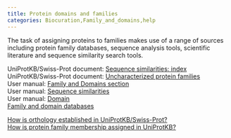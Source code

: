 ```yaml
---
title: Protein domains and families
categories: Biocuration,Family_and_domains,help
---
```


The task of assigning proteins to families makes use of a range of sources including protein family databases, sequence analysis tools, scientific literature and sequence similarity search tools.

UniProtKB/Swiss-Prot document: [Sequence similarities: index](https://ftp.uniprot.org/pub/databases/uniprot/current_release/knowledgebase/complete/docs/similar)  
UniProtKB/Swiss-Prot document: [Uncharacterized protein families](https://ftp.uniprot.org/pub/databases/uniprot/current_release/knowledgebase/complete/docs/upflist)  
User manual: [Family and Domains section](https://www.uniprot.org/help/family%5Fand%5Fdomains)  
User manual: [Sequence similarities](https://www.uniprot.org/help/sequence%5Fsimilarities)  
User manual: [Domain](https://www.uniprot.org/help/domain)  
[Family and domain databases](https://www.uniprot.org/database/?query=category:%22Family+domain+databases%22)

[How is orthology established in UniProtKB/Swiss-Prot?](https://www.uniprot.org/help/orthology)  
[How is protein family membership assigned in UniProtKB?](https://www.uniprot.org/help/family%5Fmembership)
